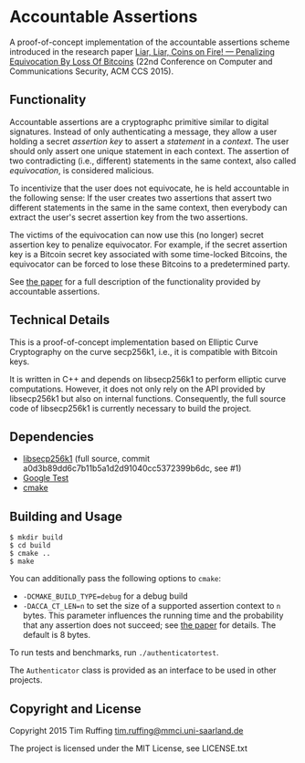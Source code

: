 # Accountable Assertions

A proof-of-concept implementation of the accountable assertions scheme
introduced in the research paper
[Liar, Liar, Coins on Fire! — Penalizing Equivocation By Loss Of Bitcoins](https://crypsys.mmci.uni-saarland.de/projects/PenalizingEquivocation/penalizing.pdf) (22nd Conference on Computer and
Communications Security, ACM CCS 2015).

## Functionality
Accountable assertions are a cryptographc primitive similar to digital
signatures. Instead of only authenticating a message, they allow a user
holding a secret *assertion key* to assert a *statement* in a *context*.
The user should only assert one unique statement in each context. The
assertion of two contradicting (i.e., different) statements in the same
context, also called *equivocation*, is considered malicious.

To incentivize that the user does not equivocate, he is held accountable
in the following sense: If the user creates two assertions that assert
two different statements in the same in the same context, then everybody
can extract the user's secret assertion key from the two assertions.

The victims of the equivocation can now use this (no longer) secret
assertion key to penalize equivocator. For example, if the secret
assertion key is a Bitcoin secret key associated with some time-locked
Bitcoins, the equivocator can be forced to lose these Bitcoins to a
predetermined party.

See
[the paper](https://crypsys.mmci.uni-saarland.de/projects/PenalizingEquivocation/penalizing.pdf)
for a full description of the functionality provided by accountable assertions.

## Technical Details
This is a proof-of-concept implementation based on Elliptic Curve
Cryptography on the curve secp256k1, i.e., it is compatible with Bitcoin
keys.

It is written in C++ and depends on libsecp256k1 to perform elliptic
curve computations. However, it does not only rely on the API provided
by libsecp256k1 but also on internal functions. Consequently, the full
source code of libsecp256k1 is currently necessary to build the project.

## Dependencies
 * [libsecp256k1](https://github.com/bitcoin/secp256k1) (full source,
   commit a0d3b89dd6c7b11b5a1d2d91040cc5372399b6dc, see #1)
 * [Google Test](https://github.com/google/googletest/)
 * [cmake](https://cmake.org)

## Building and Usage
```
$ mkdir build
$ cd build
$ cmake ..
$ make
```

You can additionally pass the following options to `cmake`:
 * `-DCMAKE_BUILD_TYPE=debug` for a debug build
 * `-DACCA_CT_LEN=n` to set the size of a supported assertion context to `n`
   bytes. This parameter influences the running time and the probability that
   any assertion does not succeed; see
   [the paper](https://crypsys.mmci.uni-saarland.de/projects/PenalizingEquivocation/penalizing.pdf)
   for details. The default is 8 bytes.

To run tests and benchmarks, run `./authenticatortest`.

The `Authenticator` class is provided as an interface to be used in other projects.

## Copyright and License
Copyright 2015 Tim Ruffing <tim.ruffing@mmci.uni-saarland.de>

The project is licensed under the MIT License, see LICENSE.txt
